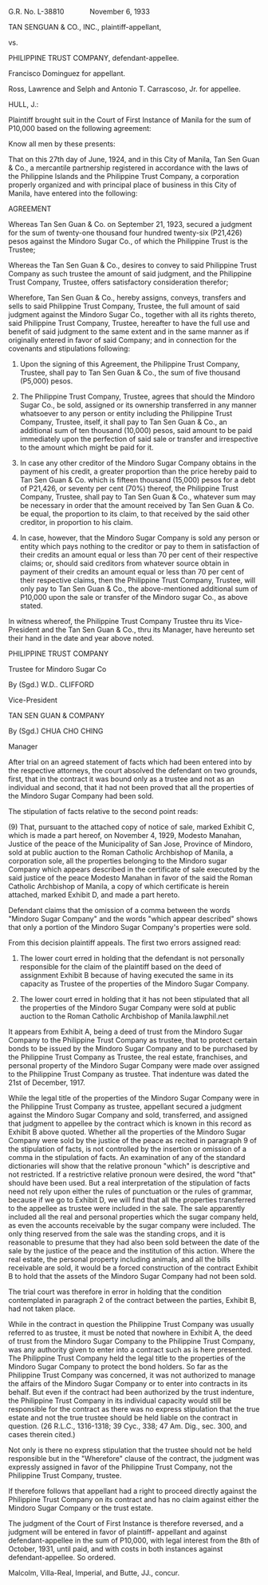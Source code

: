 G.R. No. L-38810             November 6, 1933

  

TAN SENGUAN & CO., INC., plaintiff-appellant,

vs.

PHILIPPINE TRUST COMPANY, defendant-appellee.

  

Francisco Dominguez for appellant.

Ross, Lawrence and Selph and Antonio T. Carrascoso, Jr. for appellee.

  
  

HULL, J.:

  

Plaintiff brought suit in the Court of First Instance of Manila for the sum of P10,000 based on the following agreement:

  

Know all men by these presents:

  

That on this 27th day of June, 1924, and in this City of Manila, Tan Sen Guan & Co., a mercantile partnership registered in accordance with the laws of the Philippine Islands and the Philippine Trust Company, a corporation properly organized and with principal place of business in this City of Manila, have entered into the following:

  

AGREEMENT

  

Whereas Tan Sen Guan & Co. on September 21, 1923, secured a judgment for the sum of twenty-one thousand four hundred twenty-six (P21,426) pesos against the Mindoro Sugar Co., of which the Philippine Trust is the Trustee;

  

Whereas the Tan Sen Guan & Co., desires to convey to said Philippine Trust Company as such trustee the amount of said judgment, and the Philippine Trust Company, Trustee, offers satisfactory consideration therefor;

  

Wherefore, Tan Sen Guan & Co., hereby assigns, conveys, transfers and sells to said Philippine Trust Company, Trustee, the full amount of said judgment against the Mindoro Sugar Co., together with all its rights thereto, said Philippine Trust Company, Trustee, hereafter to have the full use and benefit of said judgment to the same extent and in the same manner as if originally entered in favor of said Company; and in connection for the covenants and stipulations following:

  

1. Upon the signing of this Agreement, the Philippine Trust Company, Trustee, shall pay to Tan Sen Guan & Co., the sum of five thousand (P5,000) pesos.

  

2. The Philippine Trust Company, Trustee, agrees that should the Mindoro Sugar Co., be sold, assigned or its ownership transferred in any manner whatsoever to any person or entity including the Philippine Trust Company, Trustee, itself, it shall pay to Tan Sen Guan & Co., an additional sum of ten thousand (10,000) pesos, said amount to be paid immediately upon the perfection of said sale or transfer and irrespective to the amount which might be paid for it.

  

3. In case any other creditor of the Mindoro Sugar Company obtains in the payment of his credit, a greater proportion than the price hereby paid to Tan Sen Guan & Co. which is fifteen thousand (15,000) pesos for a debt of P21,426, or seventy per cent (70%) thereof, the Philippine Trust Company, Trustee, shall pay to Tan Sen Guan & Co., whatever sum may be necessary in order that the amount received by Tan Sen Guan & Co. be equal, the proportion to its claim, to that received by the said other creditor, in proportion to his claim.

  

4. In case, however, that the Mindoro Sugar Company is sold any person or entity which pays nothing to the creditor or pay to them in satisfaction of their credits an amount equal or less than 70 per cent of their respective claims; or, should said creditors from whatever source obtain in payment of their credits an amount equal or less than 70 per cent of their respective claims, then the Philippine Trust Company, Trustee, will only pay to Tan Sen Guan & Co., the above-mentioned additional sum of P10,000 upon the sale or transfer of the Mindoro sugar Co., as above stated.

  

In witness whereof, the Philippine Trust Company Trustee thru its Vice-President and the Tan Sen Guan & Co., thru its Manager, have hereunto set their hand in the date and year above noted.

  

PHILIPPINE TRUST COMPANY

Trustee for Mindoro Sugar Co

  

By (Sgd.) W.D.. CLIFFORD

Vice-President        

  

TAN SEN GUAN & COMPANY

By (Sgd.) CHUA CHO CHING

Manager          

  

After trial on an agreed statement of facts which had been entered into by the respective attorneys, the court absolved the defendant on two grounds, first, that in the contract it was bound only as a trustee and not as an individual and second, that it had not been proved that all the properties of the Mindoro Sugar Company had been sold.

  

The stipulation of facts relative to the second point reads:

  

(9) That, pursuant to the attached copy of notice of sale, marked Exhibit C, which is made a part hereof, on November 4, 1929, Modesto Manahan, Justice of the peace of the Municipality of San Jose, Province of Mindoro, sold at public auction to the Roman Catholic Archbishop of Manila, a corporation sole, all the properties belonging to the Mindoro sugar Company which appears described in the certificate of sale executed by the said justice of the peace Modesto Manahan in favor of the said the Roman Catholic Archbishop of Manila, a copy of which certificate is herein attached, marked Exhibit D, and made a part hereto.

  

Defendant claims that the omission of a comma between the words "Mindoro Sugar Company" and the words "which appear described" shows that only a portion of the Mindoro Sugar Company's properties were sold.

  

From this decision plaintiff appeals. The first two errors assigned read:

  

1. The lower court erred in holding that the defendant is not personally responsible for the claim of the plaintiff based on the deed of assignment Exhibit B because of having executed the same in its capacity as Trustee of the properties of the Mindoro Sugar Company.

  

2. The lower court erred in holding that it has not been stipulated that all the properties of the Mindoro Sugar Company were sold at public auction to the Roman Catholic Archbishop of Manila.lawphil.net

  

It appears from Exhibit A, being a deed of trust from the Mindoro Sugar Company to the Philippine Trust Company as trustee, that to protect certain bonds to be issued by the Mindoro Sugar Company and to be purchased by the Philippine Trust Company as Trustee, the real estate, franchises, and personal property of the Mindoro Sugar Company were made over assigned to the Philippine Trust Company as trustee. That indenture was dated the 21st of December, 1917.

  

While the legal title of the properties of the Mindoro Sugar Company were in the Philippine Trust Company as trustee, appellant secured a judgment against the Mindoro Sugar Company and sold, transferred, and assigned that judgment to appellee by the contract which is known in this record as Exhibit B above quoted. Whether all the properties of the Mindoro Sugar Company were sold by the justice of the peace as recited in paragraph 9 of the stipulation of facts, is not controlled by the insertion or omission of a comma in the stipulation of facts. An examination of any of the standard dictionaries will show that the relative pronoun "which" is descriptive and not restricted. If a restrictive relative pronoun were desired, the word "that" should have been used. But a real interpretation of the stipulation of facts need not rely upon either the rules of punctuation or the rules of grammar, because if we go to Exhibit D, we will find that all the properties transferred to the appellee as trustee were included in the sale. The sale apparently included all the real and personal properties which the sugar company held, as even the accounts receivable by the sugar company were included. The only thing reserved from the sale was the standing crops, and it is reasonable to presume that they had also been sold between the date of the sale by the justice of the peace and the institution of this action. Where the real estate, the personal property including animals, and all the bills receivable are sold, it would be a forced construction of the contract Exhibit B to hold that the assets of the Mindoro Sugar Company had not been sold.

  

The trial court was therefore in error in holding that the condition contemplated in paragraph 2 of the contract between the parties, Exhibit B, had not taken place.

  

While in the contract in question the Philippine Trust Company was usually referred to as trustee, it must be noted that nowhere in Exhibit A, the deed of trust from the Mindoro Sugar Company to the Philippine Trust Company, was any authority given to enter into a contract such as is here presented. The Philippine Trust Company held the legal title to the properties of the Mindoro Sugar Company to protect the bond holders. So far as the Philippine Trust Company was concerned, it was not authorized to manage the affairs of the Mindoro Sugar Company or to enter into contracts in its behalf. But even if the contract had been authorized by the trust indenture, the Philippine Trust Company in its individual capacity would still be responsible for the contract as there was no express stipulation that the true estate and not the true trustee should be held liable on the contract in question. (26 R.L.C., 1316-1318; 39 Cyc., 338; 47 Am. Dig., sec. 300, and cases therein cited.)

  

Not only is there no express stipulation that the trustee should not be held responsible but in the "Wherefore" clause of the contract, the judgment was expressly assigned in favor of the Philippine Trust Company, not the Philippine Trust Company, trustee.

  

If therefore follows that appellant had a right to proceed directly against the Philippine Trust Company on its contract and has no claim against either the Mindoro Sugar Company or the trust estate.

  

The judgment of the Court of First Instance is therefore reversed, and a judgment will be entered in favor of plaintiff- appellant and against defendant-appellee in the sum of P10,000, with legal interest from the 8th of October, 1931, until paid, and with costs in both instances against defendant-appellee. So ordered.

  

Malcolm, Villa-Real, Imperial, and Butte, JJ., concur.
